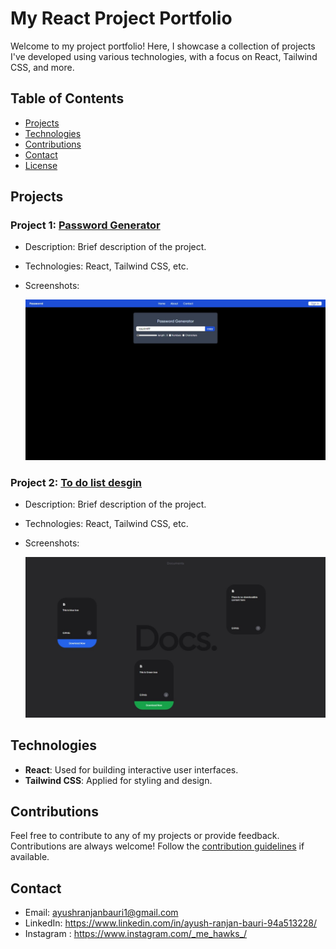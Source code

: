 # My React Project Portfolio

Welcome to my project portfolio! Here, I showcase a collection of projects I've developed using various technologies, with a focus on React, Tailwind CSS, and more.

## Table of Contents

- [Projects](#projects)
- [Technologies](#technologies)
- [Contributions](#contributions)
- [Contact](#contact)
- [License](#license)

## Projects

### Project 1: [Password Generator](https://github.com/HAWKSop/mini_react_proj/tree/main/passwordGenerator)

- Description: Brief description of the project.
- Technologies: React, Tailwind CSS, etc.

- Screenshots:

  ![Project 1 Screenshot](./screenshot/passgen.jpeg)

### Project 2: [To do list desgin](https://github.com/HAWKSop/mini_react_proj/tree/main/docs)

- Description: Brief description of the project.
- Technologies: React, Tailwind CSS, etc.

- Screenshots:

  ![Project 2 Screenshot](./screenshot/docs.jpeg)

<!-- Add more projects as needed -->

## Technologies

- **React**: Used for building interactive user interfaces.
- **Tailwind CSS**: Applied for styling and design.


## Contributions

Feel free to contribute to any of my projects or provide feedback. Contributions are always welcome! Follow the [contribution guidelines](CONTRIBUTING.md) if available.

## Contact

- Email: ayushranjanbauri1@gmail.com
- LinkedIn: https://www.linkedin.com/in/ayush-ranjan-bauri-94a513228/
- Instagram : https://www.instagram.com/_me_hawks_/


